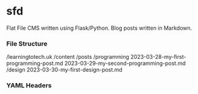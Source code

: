 # sfd
Flat File CMS written using Flask/Python.  Blog posts written in Markdown.

### File Structure
/learningtotech.uk
    /content
        /posts
            /programming
                2023-03-28-my-first-programming-post.md
                2023-03-29-my-second-programming-post.md
            /design
                2023-03-30-my-first-design-post.md

### YAML Headers


